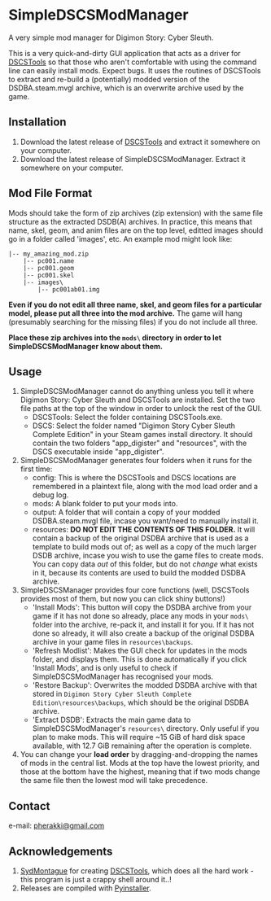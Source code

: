 # SimpleDSCSModManager
A very simple mod manager for Digimon Story: Cyber Sleuth.

This is a very quick-and-dirty GUI application that acts as a driver for [DSCSTools](https://github.com/SydMontague/DSCSTools) so that those who aren't comfortable with using the command line can easily install mods. Expect bugs. It uses the routines of DSCSTools to extract and re-build a (potentially) modded version of the DSDBA.steam.mvgl archive, which is an overwrite archive used by the game.

## Installation
1. Download the latest release of [DSCSTools](https://github.com/SydMontague/DSCSTools) and extract it somewhere on your computer.
2. Download the latest release of SimpleDSCSModManager. Extract it somewhere on your computer.

## Mod File Format
Mods should take the form of zip archives (zip extension) with the same file structure as the extracted DSDB(A) archives. In practice, this means that name, skel, geom, and anim files are on the top level, editted images should go in a folder called 'images', etc. An example mod might look like:

```
|-- my_amazing_mod.zip
    |-- pc001.name
    |-- pc001.geom
    |-- pc001.skel
    |-- images\
        |-- pc001ab01.img
```

**Even if you do not edit all three name, skel, and geom files for a particular model, please put all three into the mod archive.** The game will hang (presumably searching for the missing files) if you do not include all three.

**Place these zip archives into the `mods\` directory in order to let SimpleDSCSModManager know about them.**

## Usage
1. SimpleDSCSModManager cannot do anything unless you tell it where Digimon Story: Cyber Sleuth and DSCSTools are installed. Set the two file paths at the top of the window in order to unlock the rest of the GUI.
    * DSCSTools: Select the folder containing DSCSTools.exe.
    * DSCS: Select the folder named "Digimon Story Cyber Sleuth Complete Edition" in your Steam games install directory. It should contain the two folders "app_digister" and "resources", with the DSCS executable inside "app_digister".
2. SimpleDSCSModManager generates four folders when it runs for the first time:
    * config: This is where the DSCSTools and DSCS locations are remembered in a plaintext file, along with the mod load order and a debug log.
    * mods: A blank folder to put your mods into.
    * output: A folder that will contain a copy of your modded DSDBA.steam.mvgl file, incase you want/need to manually install it.
    * resources: **DO NOT EDIT THE CONTENTS OF THIS FOLDER.** It will contain a backup of the original DSDBA archive that is used as a template to build mods out of; as well as a copy of the much larger DSDB archive, incase you wish to use the game files to create mods. You can copy data *out* of this folder, but do not *change* what exists in it, because its contents are used to build the modded DSDBA archive.
3. SimpleDSCSManager provides four core functions (well, DSCSTools provides most of them, but now you can click shiny buttons!)
    * 'Install Mods': This button will copy the DSDBA archive from your game if it has not done so already, place any mods in your `mods\` folder into the archive, re-pack it, and install it for you. If it has not done so already, it will also create a backup of the original DSDBA archive in your game files in `resources\backups`.
    * 'Refresh Modlist': Makes the GUI check for updates in the mods folder, and displays them. This is done automatically if you click 'Install Mods', and is only useful to check if SimpleDSCSModManager has recognised your mods.
    * 'Restore Backup': Overwrites the modded DSDBA archive with that stored in `Digimon Story Cyber Sleuth Complete Edition\resources\backups`, which should be the original DSDBA archive.
    * 'Extract DSDB': Extracts the main game data to SimpleDSCSModManager's `resources\` directory. Only useful if you plan to make mods. This will require ~15 GiB of hard disk space available, with 12.7 GiB remaining after the operation is complete.
4. You can change your **load order** by dragging-and-dropping the names of mods in the central list. Mods at the top have the lowest priority, and those at the bottom have the highest, meaning that if two mods change the same file then the lowest mod will take precedence.

## Contact
e-mail: pherakki@gmail.com

## Acknowledgements
1. [SydMontague](https://github.com/SydMontague) for creating [DSCSTools](https://github.com/SydMontague/DSCSTools), which does all the hard work - this program is just a crappy shell around it..!
2. Releases are compiled with [Pyinstaller](https://www.pyinstaller.org/).
